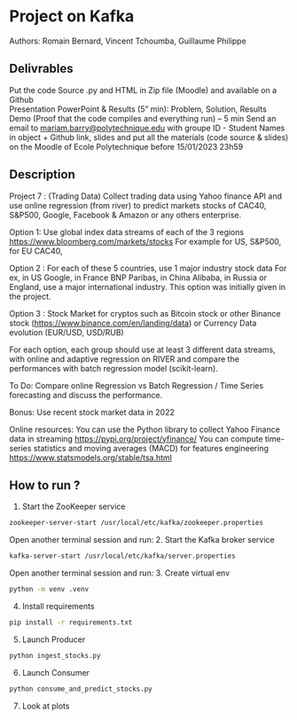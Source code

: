 # Project on Kafka

Authors: Romain Bernard, Vincent Tchoumba, Guillaume Philippe

## Delivrables

Put the code Source .py and HTML in Zip file (Moodle) and available on a Github  
Presentation PowerPoint & Results (5” min): Problem, Solution, Results
Demo (Proof that the code compiles and everything run) – 5 min
Send an email to mariam.barry@polytechnique.edu with groupe ID - Student Names in object + Github link, slides and put all the materials (code source & slides)  on the Moodle of Ecole Polytechnique before 15/01/2023 23h59

## Description

Project 7 : (Trading Data) Collect trading data using Yahoo finance API and use online regression (from river) to predict markets stocks of CAC40, S&P500, Google, Facebook & Amazon or any others enterprise.

Option 1: Use global index data streams of each of the 3 regions https://www.bloomberg.com/markets/stocks
For example for US, S&P500, for EU CAC40, 

Option 2 : For each of these 5 countries, use 1 major industry stock data
For ex, in US Google,  in France BNP Paribas, in China Alibaba, in Russia or England, use a major international industry.
This option was initially given in the project.

Option 3 : Stock Market for cryptos such as Bitcoin stock or other Binance stock (https://www.binance.com/en/landing/data) or Currency Data evolution (EUR/USD, USD/RUB)

For each option, each group should use at least 3 different data streams, with online and adaptive regression on RIVER and compare the performances with batch regression model (scikit-learn).

To Do: Compare online Regression vs Batch Regression / Time Series forecasting and discuss the performance.

Bonus: Use recent stock market data in 2022

Online resources: 
You can use the Python library to collect Yahoo Finance data in streaming https://pypi.org/project/yfinance/
You can compute time-series statistics and moving averages (MACD) for features engineering https://www.statsmodels.org/stable/tsa.html

## How to run ?

1. Start the ZooKeeper service
```sh
zookeeper-server-start /usr/local/etc/kafka/zookeeper.properties
```
Open another terminal session and run:
2. Start the Kafka broker service
```sh
kafka-server-start /usr/local/etc/kafka/server.properties
```
Open another terminal session and run:
3. Create virtual env
```sh
python -m venv .venv
```

4. Install requirements
```sh
pip install -r requirements.txt
```

5. Launch Producer
```sh
python ingest_stocks.py
```

6. Launch Consumer
```sh
python consume_and_predict_stocks.py
```

7. Look at plots

